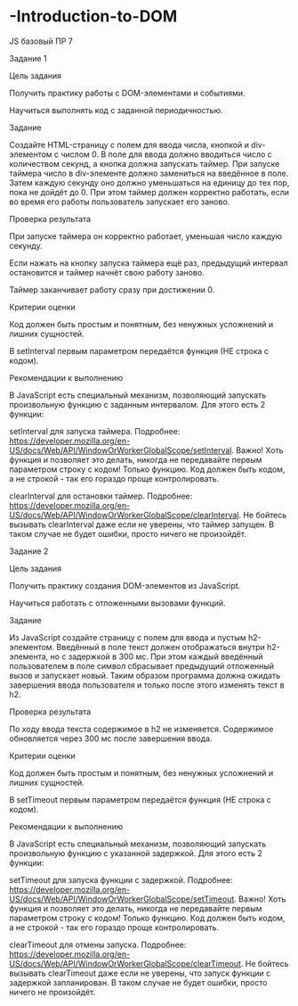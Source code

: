 # -Introduction-to-DOM
JS базовый ПР 7

Задание 1

Цель задания

Получить практику работы с DOM-элементами и событиями.

Научиться выполнять код с заданной периодичностью.

Задание

Создайте HTML-страницу с полем для ввода числа, кнопкой и div-элементом с числом 0. В поле для ввода должно вводиться число с количеством секунд, а кнопка должна запускать таймер. При запуске таймера число в div-элементе должно замениться на введённое в поле. Затем каждую секунду оно должно уменьшаться на единицу до тех пор, пока не дойдёт до 0. При этом таймер должен корректно работать, если во время его работы пользователь запускает его заново.

Проверка результата

При запуске таймера он корректно работает, уменьшая число каждую секунду.

Если нажать на кнопку запуска таймера ещё раз, предыдущий интервал остановится и таймер начнёт свою работу заново.

Таймер заканчивает работу сразу при достижении 0.

Критерии оценки

Код должен быть простым и понятным, без ненужных усложнений и лишних сущностей.

В setInterval первым параметром передаётся функция (НЕ строка с кодом).

Рекомендации к выполнению

В JavaScript есть специальный механизм, позволяющий запускать произвольную функцию с заданным интервалом. Для этого есть 2 функции:

setInterval для запуска таймера. Подробнее: https://developer.mozilla.org/en-US/docs/Web/API/WindowOrWorkerGlobalScope/setInterval. Важно! Хоть функция и позволяет это делать, никогда не передавайте первым параметром строку с кодом! Только функцию. Код должен быть кодом, а не строкой - так его гораздо проще контролировать.

clearInterval для остановки таймер. Подробнее: https://developer.mozilla.org/en-US/docs/Web/API/WindowOrWorkerGlobalScope/clearInterval. Не бойтесь вызывать clearInterval даже если не уверены, что таймер запущен. В таком случае не будет ошибки, просто ничего не произойдёт.

Задание 2

Цель задания

Получить практику создания DOM-элементов из JavaScript.

Научиться работать с отложенными вызовами функций.

Задание

Из JavaScript создайте страницу с полем для ввода и пустым h2-элементом. Введённый в поле текст должен отображаться внутри h2-элемента, но с задержкой в 300 мс. При этом каждый введённый пользователем в поле символ сбрасывает предыдущий отложенный вызов и запускает новый. Таким образом программа должна ожидать завершения ввода пользователя и только после этого изменять текст в h2.

Проверка результата

По ходу ввода текста содержимое в h2 не изменяется. Содержимое обновляется через 300 мс после завершения ввода.

Критерии оценки

Код должен быть простым и понятным, без ненужных усложнений и лишних сущностей.

В setTimeout первым параметром передаётся функция (НЕ строка с кодом).

Рекомендации к выполнению

В JavaScript есть специальный механизм, позволяющий запускать произвольную функцию с указанной задержкой. Для этого есть 2 функции:

setTimeout для запуска функции с задержкой. Подробнее: https://developer.mozilla.org/en-US/docs/Web/API/WindowOrWorkerGlobalScope/setTimeout. Важно! Хоть функция и позволяет это делать, никогда не передавайте первым параметром строку с кодом! Только функцию. Код должен быть кодом, а не строкой - так его гораздо проще контролировать.

clearTimeout для отмены запуска. Подробнее: https://developer.mozilla.org/en-US/docs/Web/API/WindowOrWorkerGlobalScope/clearTimeout. Не бойтесь вызывать clearTimeout даже если не уверены, что запуск функции с задержкой запланирован. В таком случае не будет ошибки, просто ничего не произойдёт.
